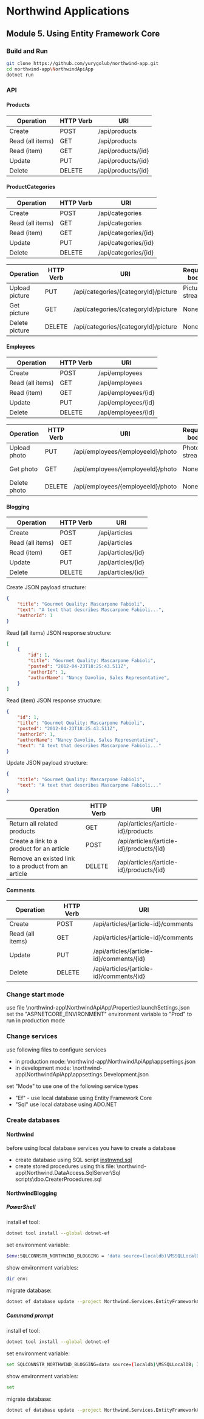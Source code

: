 # Northwind Applications

## Module 5. Using Entity Framework Core

### Build and Run
```sh
git clone https://github.com/yurygolub/northwind-app.git
cd northwind-app\NorthwindApiApp
dotnet run
```

### API

#### Products

| Operation        | HTTP Verb | URI                |
| ---------------- | --------- | ------------------ |
| Create           | POST      | /api/products      |
| Read (all items) | GET       | /api/products      |
| Read (item)      | GET       | /api/products/{id} |
| Update           | PUT       | /api/products/{id} |
| Delete           | DELETE    | /api/products/{id} |

#### ProductCategories

| Operation        | HTTP Verb | URI                  |
| ---------------- | --------- | -------------------- |
| Create           | POST      | /api/categories      |
| Read (all items) | GET       | /api/categories      |
| Read (item)      | GET       | /api/categories/{id} |
| Update           | PUT       | /api/categories/{id} |
| Delete           | DELETE    | /api/categories/{id} |

| Operation        | HTTP Verb | URI                                  | Request body    | Response body  |
| ---------------- | --------- | ------------------------------------ | --------------- | -------------- |
| Upload picture   | PUT       | /api/categories/{categoryId}/picture | Picture stream  | None           |
| Get picture      | GET       | /api/categories/{categoryId}/picture | None            | Picture stream |
| Delete picture   | DELETE    | /api/categories/{categoryId}/picture | None            | None           |

#### Employees

| Operation        | HTTP Verb | URI                 |
| ---------------- | --------- | ------------------- |
| Create           | POST      | /api/employees      |
| Read (all items) | GET       | /api/employees      |
| Read (item)      | GET       | /api/employees/{id} |
| Update           | PUT       | /api/employees/{id} |
| Delete           | DELETE    | /api/employees/{id} |

| Operation        | HTTP Verb | URI                               | Request body    | Response body  |
| ---------------- | --------- | --------------------------------- | --------------- | -------------- |
| Upload photo     | PUT       | /api/employees/{employeeId}/photo | Photo stream    | None           |
| Get photo        | GET       | /api/employees/{employeeId}/photo | None            | Photo stream   |
| Delete photo     | DELETE    | /api/employees/{employeeId}/photo | None            | None           |

#### Blogging

| Operation        | HTTP Verb | URI                |
| ---------------- | --------- | ------------------ |
| Create           | POST      | /api/articles      |
| Read (all items) | GET       | /api/articles      |
| Read (item)      | GET       | /api/articles/{id} |
| Update           | PUT       | /api/articles/{id} |
| Delete           | DELETE    | /api/articles/{id} |

Create JSON payload structure:

```json
{
	"title": "Gourmet Quality: Mascarpone Fabioli",
	"text": "A text that describes Mascarpone Fabioli...",
	"authorId": 1
}
```

Read (all items) JSON response structure:

```json
[
	{
		"id": 1,
		"title": "Gourmet Quality: Mascarpone Fabioli",
		"posted": "2012-04-23T18:25:43.511Z",
		"authorId": 1,
		"authorName": "Nancy Davolio, Sales Representative",
	}
]
```

Read (item) JSON response structure:

```json
{
	"id": 1,
	"title": "Gourmet Quality: Mascarpone Fabioli",
	"posted": "2012-04-23T18:25:43.511Z",
	"authorId": 1,
	"authorName": "Nancy Davolio, Sales Representative",
	"text": "A text that describes Mascarpone Fabioli..."
}
```

Update JSON payload structure:

```json
{
	"title": "Gourmet Quality: Mascarpone Fabioli",
	"text": "A text that describes Mascarpone Fabioli..."
}
```

| Operation                                           | HTTP Verb | URI                                      |
| --------------------------------------------------- | --------- | ---------------------------------------- |
| Return all related products                         | GET       | /api/articles/{article-id}/products      |
| Create a link to a product for an article           | POST      | /api/articles/{article-id}/products/{id} |
| Remove an existed link to a product from an article | DELETE    | /api/articles/{article-id}/products/{id} |

#### Comments

| Operation        | HTTP Verb | URI                                      |
| ---------------- | --------- | ---------------------------------------- |
| Create           | POST      | /api/articles/{article-id}/comments      |
| Read (all items) | GET       | /api/articles/{article-id}/comments      |
| Update           | PUT       | /api/articles/{article-id}/comments/{id} |
| Delete           | DELETE    | /api/articles/{article-id}/comments/{id} |

### Change start mode
use file \northwind-app\NorthwindApiApp\Properties\launchSettings.json
set the "ASPNETCORE_ENVIRONMENT" environment variable to "Prod" to run in production mode

### Change services
use following files to configure services
* in production mode: \northwind-app\NorthwindApiApp\appsettings.json
* in development mode: \northwind-app\NorthwindApiApp\appsettings.Development.json

set "Mode" to use one of the following service types
* "Ef" - use local database using Entity Framework Core
* "Sql" use local database using ADO.NET

### Create databases

#### Northwind
before using local database services you have to create a database
* create database using SQL script [instnwnd.sql](https://github.com/microsoft/sql-server-samples/blob/master/samples/databases/northwind-pubs/instnwnd.sql)
* create stored procedures using this file: \northwind-app\Northwind.DataAccess.SqlServer\Sql scripts\dbo.CreaterProcedures.sql

#### NorthwindBlogging

##### PowerShell

install ef tool:
```sh
dotnet tool install --global dotnet-ef
```

set environment variable:
```sh
$env:SQLCONNSTR_NORTHWIND_BLOGGING = 'data source=(localdb)\MSSQLLocalDB; Integrated Security=True; Initial Catalog=NorthwindBlogging;'
```

show environment variables:
```sh
dir env:
```

migrate database:
```sh
dotnet ef database update --project Northwind.Services.EntityFrameworkCore.Blogging
```

##### Command prompt

install ef tool:
```sh
dotnet tool install --global dotnet-ef
```

set environment variable:
```sh
set SQLCONNSTR_NORTHWIND_BLOGGING=data source=(localdb)\MSSQLLocalDB; Integrated Security=True; Initial Catalog=NorthwindBlogging;
```

show environment variables:
```sh
set
```

migrate database:
```sh
dotnet ef database update --project Northwind.Services.EntityFrameworkCore.Blogging
```
